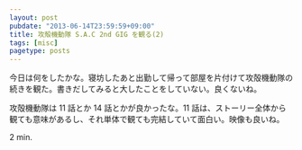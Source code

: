 ```yaml
---
layout: post
pubdate: "2013-06-14T23:59:59+09:00"
title: 攻殻機動隊 S.A.C 2nd GIG を観る(2)
tags: [misc]
pagetype: posts
---
```

今日は何をしたかな。寝坊したあと出勤して帰って部屋を片付けて攻殻機動隊の続きを観た。書きだしてみると大したことをしていない。良くないね。

攻殻機動隊は 11 話とか 14 話とかが良かったな。11 話は、ストーリー全体から観ても意味があるし、それ単体で観ても完結していて面白い。映像も良いね。

2 min.
